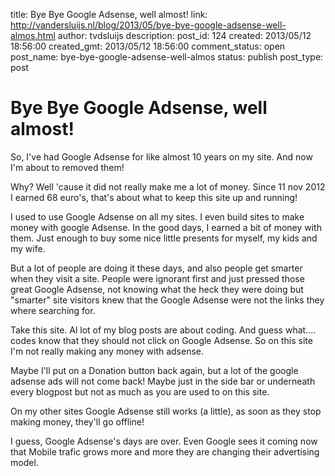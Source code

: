 title: Bye Bye Google Adsense, well almost!
link: http://vandersluijs.nl/blog/2013/05/bye-bye-google-adsense-well-almos.html
author: tvdsluijs
description: 
post_id: 124
created: 2013/05/12 18:56:00
created_gmt: 2013/05/12 18:56:00
comment_status: open
post_name: bye-bye-google-adsense-well-almos
status: publish
post_type: post

# Bye Bye Google Adsense, well almost!

So, I've had Google Adsense for like almost 10 years on my site. And now I'm about to removed them!  
  
Why? Well 'cause it did not really make me a lot of money. Since 11 nov 2012 I earned 68 euro's, that's about what to keep this site up and running!  
  
I used to use Google Adsense on all my sites. I even build sites to make money with google Adsense. In the good days, I earned a bit of money with them. Just enough to buy some nice little presents for myself, my kids and my wife.  
  
But a lot of people are doing it these days, and also people get smarter when they visit a site. People were ignorant first and just pressed those great Google Adsense, not knowing what the heck they were doing but "smarter" site visitors knew that the Google Adsense were not the links they where searching for.  
  
Take this site. Al lot of my blog posts are about coding. And guess what.... codes know that they should not click on Google Adsense. So on this site I'm not really making any money with adsense.  
  
Maybe I'll put on a Donation button back again, but a lot of the google adsense ads will not come back! Maybe just in the side bar or underneath every blogpost but not as much as you are used to on this site.  
  
On my other sites Google Adsense still works (a little), as soon as they stop making money, they'll go offline!  
  
I guess, Google Adsense's days are over. Even Google sees it coming now that Mobile trafic grows more and more they are changing their advertising model.